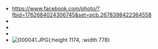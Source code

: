 - https://www.facebook.com/photo/?fbid=1762684024306745&set=pcb.2678398422364558
-
-
-
- ![000041.JPG](../assets/000041_1742926331908_0.JPG){:height 1174, :width 778}
